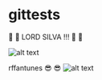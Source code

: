 # gittests

 :crown:  :crown: LORD SILVA !!!  :crown:  :crown:

![alt text](http://alumni.ipt.pt/~mifsilva/imagem.jpg "Lord Silva")


rffantunes
&#128526; &#128526;
![alt text](https://scontent.flis7-1.fna.fbcdn.net/v/t31.0-8/14425314_1405011962859638_3375408309884089887_o.jpg?oh=ebdcfbad4fef3ad876ceb5bc4c8bc671&oe=59643156 "rffantunes")

